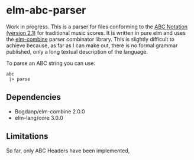 elm-abc-parser
==============

Work in progress. This is a parser for files conforming to the [ABC Notation (version 2.1)](http://abcnotation.com/wiki/abc:standard:v2.1) for traditional music scores. It is written in pure elm and uses the [elm-combine](https://github.com/Bogdanp/elm-combine) parser combinator library.  This is slightly difficult to achieve because, as far as I can make out, there is no formal grammar published, only a long textual description of the language.

To parse an ABC string you can use:

    abc
     |> parse

Dependencies
------------

*  Bogdanp/elm-combine  2.0.0
*  elm-lang/core 3.0.0

Limitations
-----------

So far, only ABC Headers have been implemented,
 




